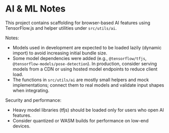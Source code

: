 # AI & ML Notes

This project contains scaffolding for browser-based AI features using TensorFlow.js and helper utilities under `src/utils/ai`.

Notes:
- Models used in development are expected to be loaded lazily (dynamic import) to avoid increasing initial bundle size.
- Some model dependencies were added (e.g., `@tensorflow/tfjs`, `@tensorflow-models/pose-detection`). In production, consider serving models from a CDN or using hosted model endpoints to reduce client load.
- The functions in `src/utils/ai` are mostly small helpers and mock implementations; connect them to real models and validate input shapes when integrating.

Security and performance:
- Heavy model libraries (tfjs) should be loaded only for users who open AI features.
- Consider quantized or WASM builds for performance on low-end devices.
